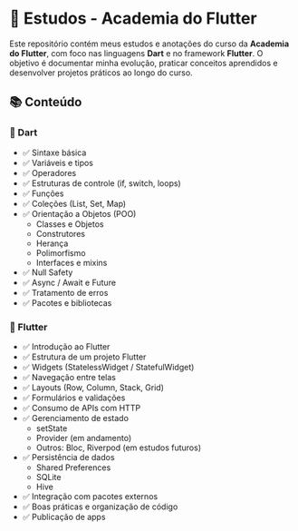 # 📘 Estudos - Academia do Flutter

Este repositório contém meus estudos e anotações do curso da **Academia do Flutter**, com foco nas linguagens **Dart** e no framework **Flutter**. O objetivo é documentar minha evolução, praticar conceitos aprendidos e desenvolver projetos práticos ao longo do curso.

## 📚 Conteúdo

### 🚀 Dart

- ✅ Sintaxe básica
- ✅ Variáveis e tipos
- ✅ Operadores
- ✅ Estruturas de controle (if, switch, loops)
- ✅ Funções
- ✅ Coleções (List, Set, Map)
- ✅ Orientação a Objetos (POO)
  - Classes e Objetos
  - Construtores
  - Herança
  - Polimorfismo
  - Interfaces e mixins
- ✅ Null Safety
- ✅ Async / Await e Future
- ✅ Tratamento de erros
- ✅ Pacotes e bibliotecas

### 📱 Flutter

- ✅ Introdução ao Flutter
- ✅ Estrutura de um projeto Flutter
- ✅ Widgets (StatelessWidget / StatefulWidget)
- ✅ Navegação entre telas
- ✅ Layouts (Row, Column, Stack, Grid)
- ✅ Formulários e validações
- ✅ Consumo de APIs com HTTP
- ✅ Gerenciamento de estado
  - setState
  - Provider (em andamento)
  - Outros: Bloc, Riverpod (em estudos futuros)
- ✅ Persistência de dados
  - Shared Preferences
  - SQLite
  - Hive
- ✅ Integração com pacotes externos
- ✅ Boas práticas e organização de código
- ✅ Publicação de apps
